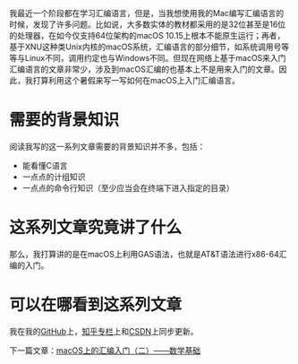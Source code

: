 我最近一个阶段都在学习汇编语言，但是，当我想使用我的Mac编写汇编语言的时候，发现了许多问题。比如说，大多数实体的教材都采用的是32位甚至是16位的处理器，在如今仅支持64位架构的macOS 10.15上根本不能原生运行；再者，基于XNU这种类Unix内核的macOS系统，汇编语言的部分细节，如系统调用号等等与Linux不同，调用约定也与Windows不同。但现在网络上基于macOS来入门汇编语言的文章非常少，涉及到macOS汇编的也基本上不是用来入门的文章。因此，我打算利用这个暑假来写一写如何在macOS上入门汇编语言。

#  需要的背景知识

阅读我写的这一系列文章需要的背景知识并不多，包括：

* 能看懂C语言
* 一点点的计组知识
* 一点点的命令行知识（至少应当会在终端下进入指定的目录）

# 这系列文章究竟讲了什么

那么，我打算讲的是在macOS上利用GAS语法，也就是AT&T语法进行x86-64汇编的入门。

# 可以在哪看到这系列文章

我在我的[GitHub](https://github.com/Evian-Zhang/Assembly-on-macOS)上，[知乎专栏](https://zhuanlan.zhihu.com/c_1132336120712765440)上和[CSDN](https://blog.csdn.net/EvianZhang)上同步更新。

下一篇文章：[macOS上的汇编入门（二）——数学基础](macOS上的汇编入门（二）——数学基础.md)
